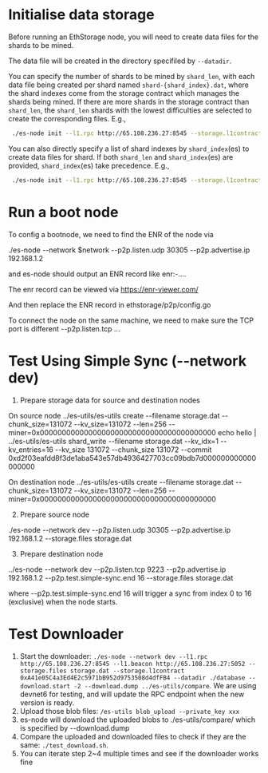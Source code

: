 # Initialise data storage

 Before running an EthStorage node, you will need to create data files for the shards to be mined. 
 
 The data file will be created in the directory specifiled by `--datadir`.
 
 You can specify the number of shards to be mined by `shard_len`, with each data file being created per shard named `shard-{shard_index}.dat`, where the shard indexes come from the storage contract which manages the shards being mined. If there are more shards in the storage contract than `shard_len`, the `shard_len` shards with the lowest difficulties are selected to create the corresponding files. E.g.,
```sh
 ./es-node init --l1.rpc http://65.108.236.27:8545 --storage.l1contract 0x43d6A8d89E99A6AfDe21E6778518394D8ba5aEc1 --storage.miner 0x0000000000000000000000000000000000001234 --shard_len 2 --datadir /root/es-data
```

 You can also directly specify a list of shard indexes by `shard_index`(es) to create data files for shard. If both `shard_len` and `shard_index`(es) are provided, `shard_index`(es) take precedence. E.g.,

```sh
 ./es-node init --l1.rpc http://65.108.236.27:8545 --storage.l1contract 0x43d6A8d89E99A6AfDe21E6778518394D8ba5aEc1 --storage.miner 0x0000000000000000000000000000000000001234 --shard_index 0 --shard_index 1 --datadir /root/es-data
```
# Run a boot node

To config a bootnode, we need to find the ENR of the node via

./es-node --network $network --p2p.listen.udp 30305 --p2p.advertise.ip 192.168.1.2

and es-node should output an ENR record like enr:-....

The enr record can be viewed via https://enr-viewer.com/

And then replace the ENR record in ethstorage/p2p/config.go

To connect the node on the same machine, we need to make sure the TCP port is different
--p2p.listen.tcp ...

# Test Using Simple Sync (--network dev)

1. Prepare storage data for source and destination nodes

On source node
../es-utils/es-utils create --filename storage.dat --chunk_size=131072 --kv_size=131072 --len=256 --miner=0x0000000000000000000000000000000000000000
echo hello | ../es-utils/es-utils shard_write --filename storage.dat --kv_idx=1 --kv_entries=16 --kv_size 131072 --chunk_size 131072 --commit 0xd2f03eafdd8f3de1aba543e57db4936427703cc09bdb7d000000000000000000

On destination node
../es-utils/es-utils create --filename storage.dat --chunk_size=131072 --kv_size=131072 --len=256 --miner=0x0000000000000000000000000000000000000000

2. Prepare source node

./es-node --network dev --p2p.listen.udp 30305 --p2p.advertise.ip 192.168.1.2 --storage.files storage.dat

3. Prepare destination node

../es-node --network dev --p2p.listen.tcp 9223 --p2p.advertise.ip 192.168.1.2 --p2p.test.simple-sync.end 16 --storage.files storage.dat

where --p2p.test.simple-sync.end 16 will trigger a sync from index 0 to 16 (exclusive) when the node starts.

# Test Downloader

1. Start the downloader: `./es-node --network dev --l1.rpc http://65.108.236.27:8545 --l1.beacon http://65.108.236.27:5052 --storage.files storage.dat --storage.l1contract 0xA41e05C4a3Ed4E2c5971bB952d9753508d4dfFB4 --datadir ./database --download.start -2 --download.dump ../es-utils/compare`. We are using devnet6 for testing, and will update the RPC endpoint when the new version is ready.
2. Upload those blob files: `/es-utils blob_upload --private_key xxx`
3. es-node will download the uploaded blobs to ./es-utils/compare/ which is specified by --download.dump
4. Compare the uploaded and downloaded files to check if they are the same: `./test_download.sh`.
5. You can iterate step 2~4 multiple times and see if the downloader works fine
